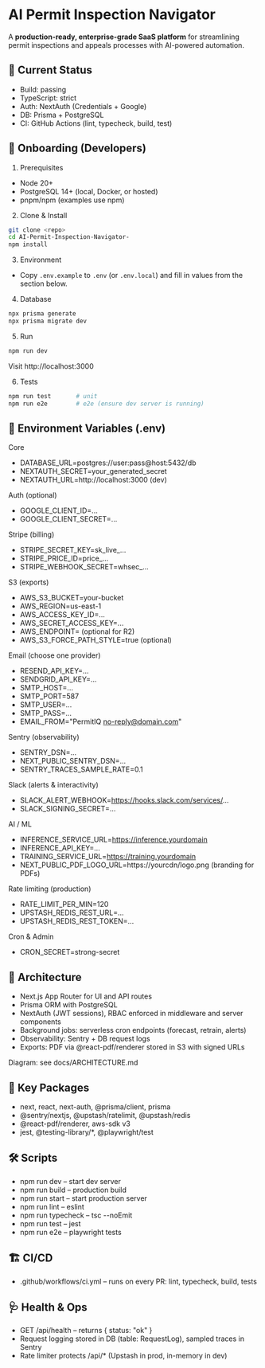# AI Permit Inspection Navigator

A **production-ready, enterprise-grade SaaS platform** for streamlining permit inspections and appeals processes with AI-powered automation.

## 🚀 Current Status
- Build: passing
- TypeScript: strict
- Auth: NextAuth (Credentials + Google)
- DB: Prisma + PostgreSQL
- CI: GitHub Actions (lint, typecheck, build, test)

## 🧭 Onboarding (Developers)

1) Prerequisites
- Node 20+
- PostgreSQL 14+ (local, Docker, or hosted)
- pnpm/npm (examples use npm)

2) Clone & Install
```bash
git clone <repo>
cd AI-Permit-Inspection-Navigator-
npm install
```

3) Environment
- Copy `.env.example` to `.env` (or `.env.local`) and fill in values from the section below.

4) Database
```bash
npx prisma generate
npx prisma migrate dev
```

5) Run
```bash
npm run dev
```
Visit http://localhost:3000

6) Tests
```bash
npm run test       # unit
npm run e2e        # e2e (ensure dev server is running)
```

## 🔐 Environment Variables (.env)

Core
- DATABASE_URL=postgres://user:pass@host:5432/db
- NEXTAUTH_SECRET=your_generated_secret
- NEXTAUTH_URL=http://localhost:3000 (dev)

Auth (optional)
- GOOGLE_CLIENT_ID=...
- GOOGLE_CLIENT_SECRET=...

Stripe (billing)
- STRIPE_SECRET_KEY=sk_live_...
- STRIPE_PRICE_ID=price_...
- STRIPE_WEBHOOK_SECRET=whsec_...

S3 (exports)
- AWS_S3_BUCKET=your-bucket
- AWS_REGION=us-east-1
- AWS_ACCESS_KEY_ID=...
- AWS_SECRET_ACCESS_KEY=...
- AWS_ENDPOINT= (optional for R2)
- AWS_S3_FORCE_PATH_STYLE=true (optional)

Email (choose one provider)
- RESEND_API_KEY=...
- SENDGRID_API_KEY=...
- SMTP_HOST=...
- SMTP_PORT=587
- SMTP_USER=...
- SMTP_PASS=...
- EMAIL_FROM="PermitIQ <no-reply@domain.com>"

Sentry (observability)
- SENTRY_DSN=...
- NEXT_PUBLIC_SENTRY_DSN=...
- SENTRY_TRACES_SAMPLE_RATE=0.1

Slack (alerts & interactivity)
- SLACK_ALERT_WEBHOOK=https://hooks.slack.com/services/...
- SLACK_SIGNING_SECRET=...

AI / ML
- INFERENCE_SERVICE_URL=https://inference.yourdomain
- INFERENCE_API_KEY=...
- TRAINING_SERVICE_URL=https://training.yourdomain
- NEXT_PUBLIC_PDF_LOGO_URL=https://yourcdn/logo.png (branding for PDFs)

Rate limiting (production)
- RATE_LIMIT_PER_MIN=120
- UPSTASH_REDIS_REST_URL=...
- UPSTASH_REDIS_REST_TOKEN=...

Cron & Admin
- CRON_SECRET=strong-secret

## 🧱 Architecture
- Next.js App Router for UI and API routes
- Prisma ORM with PostgreSQL
- NextAuth (JWT sessions), RBAC enforced in middleware and server components
- Background jobs: serverless cron endpoints (forecast, retrain, alerts)
- Observability: Sentry + DB request logs
- Exports: PDF via @react-pdf/renderer stored in S3 with signed URLs

Diagram: see docs/ARCHITECTURE.md

## 🌟 Key Packages
- next, react, next-auth, @prisma/client, prisma
- @sentry/nextjs, @upstash/ratelimit, @upstash/redis
- @react-pdf/renderer, aws-sdk v3
- jest, @testing-library/*, @playwright/test

## 🛠️ Scripts
- npm run dev – start dev server
- npm run build – production build
- npm run start – start production server
- npm run lint – eslint
- npm run typecheck – tsc --noEmit
- npm run test – jest
- npm run e2e – playwright tests

## 🏗️ CI/CD
- .github/workflows/ci.yml – runs on every PR: lint, typecheck, build, tests

## 🩺 Health & Ops
- GET /api/health – returns { status: "ok" }
- Request logging stored in DB (table: RequestLog), sampled traces in Sentry
- Rate limiter protects /api/* (Upstash in prod, in-memory in dev)
